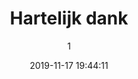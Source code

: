 ---
index: 7011
title: "Hartelijk dank"
subtitle: ""
author: 1
date: "2019-11-17 19:44:11"
date_gmt: "2019-11-17 17:44:11"
excerpt: ""
content: "<h2>ArtKids is u Dankbaar <span class=\"has-text-calm is-size-4\"> voor de steun.</span>\r\n<p>Sta ons toe om u te bedanken voor uw bijdrage. Wij zijn afhankelijk van het harde werk & de inzet van onze partners, de giften en contributies van de gulle van hart.</p>"
status: "publish"
comment_status: "closed"
name: "hartelijk-dank"
modified: "2019-11-17 19:44:46"
modified_gmt: "2019-11-17 17:44:46"
content_filtered: ""
parent: 296
guid: "https://www.artkidsfoundation.org/?page_id=7011"
type: "page"
comment_count: 0
categories: []
tags: []
---